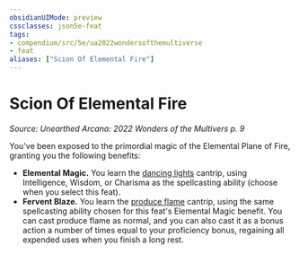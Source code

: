 ```yaml
---
obsidianUIMode: preview
cssclasses: json5e-feat
tags:
- compendium/src/5e/ua2022wondersofthemultiverse
- feat
aliases: ["Scion Of Elemental Fire"]
---
```

# Scion Of Elemental Fire
*Source: Unearthed Arcana: 2022 Wonders of the Multivers p. 9*  

You've been exposed to the primordial magic of the Elemental Plane of Fire, granting you the following benefits:

- **Elemental Magic.** You learn the [dancing lights](/Systems/5e/spells/dancing-lights.md) cantrip, using Intelligence, Wisdom, or Charisma as the spellcasting ability (choose when you select this feat).  
- **Fervent Blaze.** You learn the [produce flame](/Systems/5e/spells/produce-flame.md) cantrip, using the same spellcasting ability chosen for this feat's Elemental Magic benefit. You can cast produce flame as normal, and you can also cast it as a bonus action a number of times equal to your proficiency bonus, regaining all expended uses when you finish a long rest.